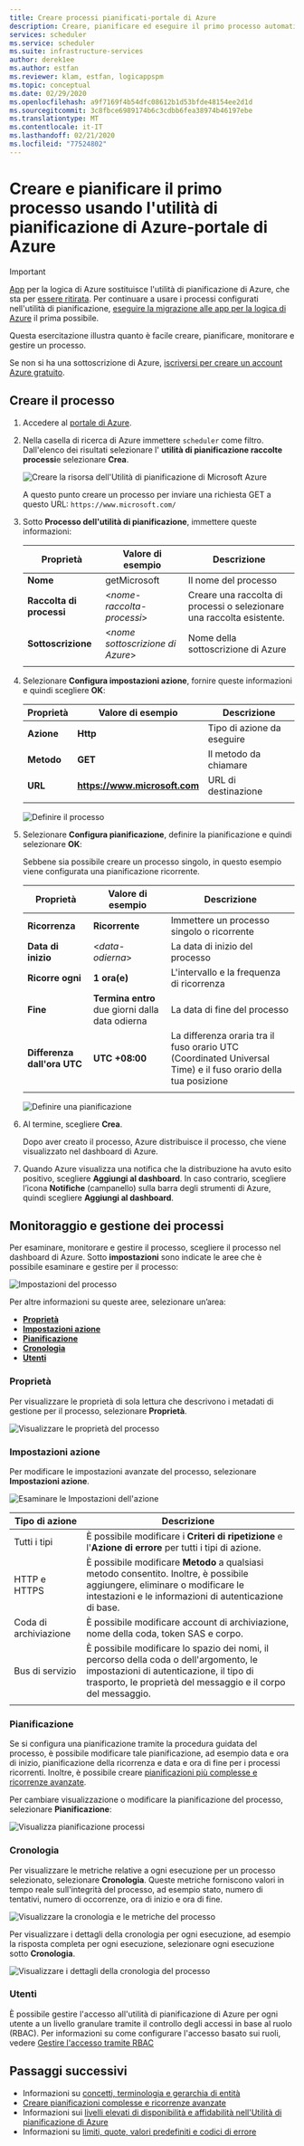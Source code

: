 ```yaml
---
title: Creare processi pianificati-portale di Azure
description: Creare, pianificare ed eseguire il primo processo automatizzato nell'portale di Azure usando l'utilità di pianificazione di Azure
services: scheduler
ms.service: scheduler
ms.suite: infrastructure-services
author: derek1ee
ms.author: estfan
ms.reviewer: klam, estfan, logicappspm
ms.topic: conceptual
ms.date: 02/29/2020
ms.openlocfilehash: a9f7169f4b54dfc08612b1d53bfde48154ee2d1d
ms.sourcegitcommit: 3c8fbce6989174b6c3cdbb6fea38974b46197ebe
ms.translationtype: MT
ms.contentlocale: it-IT
ms.lasthandoff: 02/21/2020
ms.locfileid: "77524802"
---
```

# <a name="create-and-schedule-your-first-job-by-using-azure-scheduler---azure-portal"></a>Creare e pianificare il primo processo usando l'utilità di pianificazione di Azure-portale di Azure

> [!IMPORTANT]
> [App](../logic-apps/logic-apps-overview.md) per la logica di Azure sostituisce l'utilità di pianificazione di Azure, che sta per [essere ritirata](../scheduler/migrate-from-scheduler-to-logic-apps.md#retire-date). Per continuare a usare i processi configurati nell'utilità di pianificazione, [eseguire la migrazione alle app per la logica di Azure](../scheduler/migrate-from-scheduler-to-logic-apps.md) il prima possibile.

Questa esercitazione illustra quanto è facile creare, pianificare, monitorare e gestire un processo.

Se non si ha una sottoscrizione di Azure, [iscriversi per creare un account Azure gratuito](https://azure.microsoft.com/free/).

## <a name="create-job"></a>Creare il processo

1. Accedere al [portale di Azure](https://portal.azure.com/).

1. Nella casella di ricerca di Azure immettere `scheduler` come filtro. Dall'elenco dei risultati selezionare l' **utilità di pianificazione raccolte processi**e selezionare **Crea**.

   ![Creare la risorsa dell'Utilità di pianificazione di Microsoft Azure](./media/scheduler-get-started-portal/scheduler-v2-portal-marketplace-create.png)

   A questo punto creare un processo per inviare una richiesta GET a questo URL: `https://www.microsoft.com/` 

1. Sotto **Processo dell'utilità di pianificazione**, immettere queste informazioni:

   | Proprietà | Valore di esempio | Descrizione |
   |----------|---------------|-------------| 
   | **Nome** | getMicrosoft | Il nome del processo | 
   | **Raccolta di processi** | <*nome-raccolta-processi*> | Creare una raccolta di processi o selezionare una raccolta esistente. | 
   | **Sottoscrizione** | <*nome sottoscrizione di Azure*> | Nome della sottoscrizione di Azure | 
   |||| 

1. Selezionare **Configura impostazioni azione**, fornire queste informazioni e quindi scegliere **OK**:

   | Proprietà | Valore di esempio | Descrizione |
   |----------|---------------|-------------| 
   | **Azione** | **Http** | Tipo di azione da eseguire | 
   | **Metodo** | **GET** | Il metodo da chiamare | 
   | **URL** | **https://www.microsoft.com** | URL di destinazione | 
   |||| 
   
   ![Definire il processo](./media/scheduler-get-started-portal/scheduler-v2-portal-action-settings.png)

1. Selezionare **Configura pianificazione**, definire la pianificazione e quindi selezionare **OK**:

   Sebbene sia possibile creare un processo singolo, in questo esempio viene configurata una pianificazione ricorrente.

   | Proprietà | Valore di esempio | Descrizione |
   |----------|---------------|-------------| 
   | **Ricorrenza** | **Ricorrente** | Immettere un processo singolo o ricorrente | 
   | **Data di inizio** | <*data-odierna*> | La data di inizio del processo | 
   | **Ricorre ogni** | **1 ora(e)** | L'intervallo e la frequenza di ricorrenza | 
   | **Fine** | **Termina entro** due giorni dalla data odierna | La data di fine del processo | 
   | **Differenza dall'ora UTC** | **UTC +08:00** | La differenza oraria tra il fuso orario UTC (Coordinated Universal Time) e il fuso orario della tua posizione | 
   |||| 

   ![Definire una pianificazione](./media/scheduler-get-started-portal/scheduler-v2-portal-recurrence-schedule.png)

1. Al termine, scegliere **Crea**.

   Dopo aver creato il processo, Azure distribuisce il processo, che viene visualizzato nel dashboard di Azure. 

1. Quando Azure visualizza una notifica che la distribuzione ha avuto esito positivo, scegliere **Aggiungi al dashboard**. In caso contrario, scegliere l’icona **Notifiche** (campanello) sulla barra degli strumenti di Azure, quindi scegliere **Aggiungi al dashboard**.

## <a name="monitor-and-manage-jobs"></a>Monitoraggio e gestione dei processi

Per esaminare, monitorare e gestire il processo, scegliere il processo nel dashboard di Azure. Sotto **impostazioni** sono indicate le aree che è possibile esaminare e gestire per il processo:

![Impostazioni del processo](./media/scheduler-get-started-portal/scheduler-v2-portal-job-overview-1.png)

Per altre informazioni su queste aree, selezionare un’area:

* [**Proprietà**](#properties)
* [**Impostazioni azione**](#action-settings)
* [**Pianificazione**](#schedule)
* [**Cronologia**](#history)
* [**Utenti**](#users)

<a name="properties"></a>

### <a name="properties"></a>Proprietà

Per visualizzare le proprietà di sola lettura che descrivono i metadati di gestione per il processo, selezionare **Proprietà**.

![Visualizzare le proprietà del processo](./media/scheduler-get-started-portal/scheduler-v2-portal-job-properties.png)

<a name="action-settings"></a>

### <a name="action-settings"></a>Impostazioni azione

Per modificare le impostazioni avanzate del processo, selezionare **Impostazioni azione**. 

![Esaminare le Impostazioni dell'azione](./media/scheduler-get-started-portal/scheduler-v2-portal-job-action-settings.png)

| Tipo di azione | Descrizione | 
|-------------|-------------| 
| Tutti i tipi | È possibile modificare i **Criteri di ripetizione** e l'**Azione di errore** per tutti i tipi di azione. | 
| HTTP e HTTPS | È possibile modificare **Metodo** a qualsiasi metodo consentito. Inoltre, è possibile aggiungere, eliminare o modificare le intestazioni e le informazioni di autenticazione di base. | 
| Coda di archiviazione| È possibile modificare account di archiviazione, nome della coda, token SAS e corpo. | 
| Bus di servizio | È possibile modificare lo spazio dei nomi, il percorso della coda o dell'argomento, le impostazioni di autenticazione, il tipo di trasporto, le proprietà del messaggio e il corpo del messaggio. | 
||| 

<a name="schedule"></a>

### <a name="schedule"></a>Pianificazione

Se si configura una pianificazione tramite la procedura guidata del processo, è possibile modificare tale pianificazione, ad esempio data e ora di inizio, pianificazione della ricorrenza e data e ora di fine per i processi ricorrenti.
Inoltre, è possibile creare [pianificazioni più complesse e ricorrenze avanzate](scheduler-advanced-complexity.md).

Per cambiare visualizzazione o modificare la pianificazione del processo, selezionare **Pianificazione**:

![Visualizza pianificazione processi](./media/scheduler-get-started-portal/scheduler-v2-portal-job-schedule.png)

<a name="history"></a>

### <a name="history"></a>Cronologia

Per visualizzare le metriche relative a ogni esecuzione per un processo selezionato, selezionare **Cronologia**. Queste metriche forniscono valori in tempo reale sull'integrità del processo, ad esempio stato, numero di tentativi, numero di occorrenze, ora di inizio e ora di fine.

![Visualizzare la cronologia e le metriche del processo](./media/scheduler-get-started-portal/scheduler-v2-portal-job-history.png)

Per visualizzare i dettagli della cronologia per ogni esecuzione, ad esempio la risposta completa per ogni esecuzione, selezionare ogni esecuzione sotto **Cronologia**. 

![Visualizzare i dettagli della cronologia del processo](./media/scheduler-get-started-portal/scheduler-v2-portal-job-history-details.png)

<a name="users"></a>

### <a name="users"></a>Utenti

È possibile gestire l'accesso all'utilità di pianificazione di Azure per ogni utente a un livello granulare tramite il controllo degli accessi in base al ruolo (RBAC). Per informazioni su come configurare l'accesso basato sui ruoli, vedere [Gestire l'accesso tramite RBAC](../role-based-access-control/role-assignments-portal.md)

## <a name="next-steps"></a>Passaggi successivi

* Informazioni su [concetti, terminologia e gerarchia di entità](scheduler-concepts-terms.md)
* [Creare pianificazioni complesse e ricorrenze avanzate](scheduler-advanced-complexity.md)
* Informazioni sui [livelli elevati di disponibilità e affidabilità nell'Utilità di pianificazione di Azure](scheduler-high-availability-reliability.md)
* Informazioni su [limiti, quote, valori predefiniti e codici di errore](scheduler-limits-defaults-errors.md)
